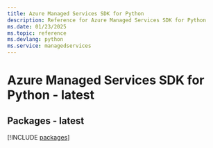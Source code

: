 ```yaml
---
title: Azure Managed Services SDK for Python
description: Reference for Azure Managed Services SDK for Python
ms.date: 01/23/2025
ms.topic: reference
ms.devlang: python
ms.service: managedservices
---
```

# Azure Managed Services SDK for Python - latest
## Packages - latest
[!INCLUDE [packages](managed-services-index.md)]